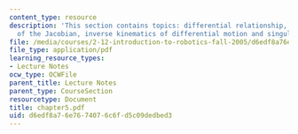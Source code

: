 ```yaml
---
content_type: resource
description: 'This section contains topics: differential relationship, properties
  of the Jacobian, inverse kinematics of differential motion and singularity and redundancy.'
file: /media/courses/2-12-introduction-to-robotics-fall-2005/d6edf8a76e7674076c6fd5c09dedbed3_chapter5.pdf
file_type: application/pdf
learning_resource_types:
- Lecture Notes
ocw_type: OCWFile
parent_title: Lecture Notes
parent_type: CourseSection
resourcetype: Document
title: chapter5.pdf
uid: d6edf8a7-6e76-7407-6c6f-d5c09dedbed3
---
```

